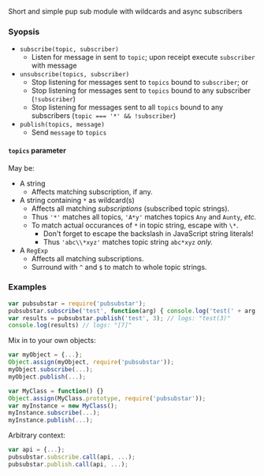 Short and simple pup sub module with wildcards and async subscribers

### Syopsis

* `subscribe(topic, subscriber)`
   * Listen for message in sent to `topic`; upon receipt execute `subscriber` with message
* `unsubscribe(topics, subscriber)`  
   * Stop listening for messages sent to `topics` bound to `subscriber`; or
   * Stop listening for messages sent to `topics` bound to any subscriber (`!subscriber`)
   * Stop listening for messages sent to all `topics` bound to any subscribers (`topic === '*' && !subscriber`)
* `publish(topics, message)`
   * Send `message` to `topics`
   
#### `topics` parameter
May be:
* A string
   * Affects matching subscription, if any.
* A string containing `*` as wildcard(s)
   * Affects all matching _subscriptions_ (subscribed topic strings).
   * Thus `'*'` matches all topics, `'A*y'` matches topics `Any` and `Aunty`, _etc._
   * To match actual occurances of `*` in topic string, escape with `\*`.
      * Don't forget to escape the backslash in JavaScript string literals! 
      * Thus `'abc\\*xyz'` matches topic string `abc*xyz` _only._
* A `RegExp` 
   * Affects all matching subscriptions.
   * Surround with `^` and `$` to match to whole topic strings.

### Examples

```javascript
var pubsubstar = require('pubsubstar');
pubsubstar.subscribe('test', function(arg) { console.log('test(' + arg + ')'); return 7; });
var results = pubsubstar.publish('test', 3); // logs: "test(3)"
console.log(results) // logs: "[7]"
```

Mix in to your own objects:
```javascript
var myObject = {...};
Object.assign(myObject, require('pubsubstar'));
myObject.subscribe(...);
myObject.publish(...);

var MyClass = function() {}
Object.assign(MyClass.prototype, require('pubsubstar'));
var myInstance = new MyClass();
myInstance.subscribe(...);
myInstance.publish(...);
```

Arbitrary context:
```javascript
var api = {...};
pubsubstar.subscribe.call(api, ...);
pubsubstar.publish.call(api, ...);
```
